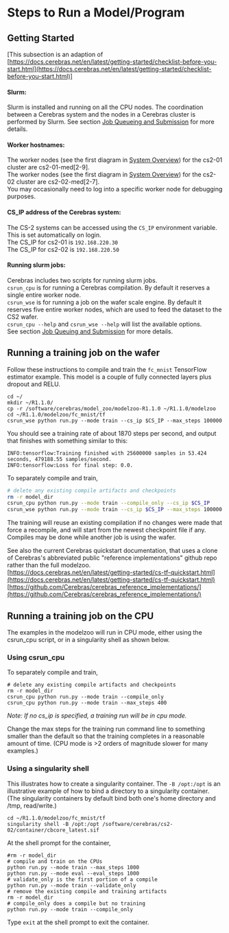 # Steps to Run a Model/Program

## Getting Started

[This subsection is an adaption of <br>
[https://docs.cerebras.net/en/latest/getting-started/checklist-before-you-start.html](https://docs.cerebras.net/en/latest/getting-started/checklist-before-you-start.html)]

<!---#### Login steps:<br>
Follow the instructions in section [Connect to a CS-2 node](./Connect-to-a-CS-2-node.md)--->

<!---
#### Cerebras SIF container:<br>
The Cerebras Singularity container (SIF) is used for all work with the Cerebras software, and includes the Cerebras Graph Compiler (CGC) and other necessary software.</br>
Its path on cs2-01 is /software/cerebras/cs2-01/container/cbcore_latest.sif<br>
Its path on cs2-02 is /software/cerebras/cs2-02/container/cbcore_latest.sif<br>
It is used by the csrun_cpu and csrun_wse scripts, and can also be used directly with singularity.<br>
--->

#### Slurm:

Slurm is installed and running on all the CPU nodes. The coordination between a Cerebras system and the nodes in a Cerebras cluster is performed by Slurm. See section
[Job Queueing and Submission](Job-Queuing-and-Submission.md) for more details.</br>
<!---
[TODO Verify that a csrun_wse job locks the CS-2 wafer for exclusive use; if not, then it will need to be fixed. (Even with a hack like exclusively reserving >50% of the worker nodes by default)]
--->

#### Worker hostnames:<br>
<!---The worker nodes for the 1st CS-2 are testbed-cs2-01-med[2-7].ai.alcf.anl.gov<br>--->
The worker nodes (see the first diagram in [System Overview](System-Overview.md#system-overview)) for the cs2-01 cluster are cs2-01-med[2-9].<br>
The worker nodes (see the first diagram in [System Overview](System-Overview.md#system-overview)) for the cs2-02 cluster are cs2-02-med[2-7].<br>
You may occasionally need to log into a specific worker node for debugging purposes.

#### CS_IP address of the Cerebras system:

The CS-2 systems can be accessed using the `CS_IP` environment variable. This is set automatically on login.<br>
The CS_IP for cs2-01 is `192.168.220.30`<br>
The CS_IP for cs2-02 is `192.168.220.50`<br>

<!---The `CS_IP` environment variable is set to this value by the `/software/cerebras/cs2-02/envs/cs_env.sh` script, and the `$CS_IP` variable may be used by any user application that needs to access the CS-2 wafer.--->



#### Running slurm jobs:<br>

Cerebras includes two scripts for running slurm jobs.<br>
`csrun_cpu` is for running a Cerebras compilation. By default it reserves a single entire worker node.<br>
`csrun_wse` is for running a job on the wafer scale engine. By default it reserves five entire worker nodes, which are used to feed the dataset to the CS2 wafer.<br>
```csrun_cpu --help``` and ```csrun_wse --help``` will list the available options.<br>
See section [Job Queuing and Submission](Job-Queuing-and-Submission.md) for more details.

## Running a training job on the wafer

Follow these instructions to compile and train the `fc_mnist` TensorFlow estimator example. This model is a couple of fully connected layers plus dropout and RELU. <br>

```console
cd ~/
mkdir ~/R1.1.0/
cp -r /software/cerebras/model_zoo/modelzoo-R1.1.0 ~/R1.1.0/modelzoo
cd ~/R1.1.0/modelzoo/fc_mnist/tf
csrun_wse python run.py --mode train --cs_ip $CS_IP --max_steps 100000
```

You should see a training rate of about 1870 steps per second, and output that finishes with something similar to this:

```text
INFO:tensorflow:Training finished with 25600000 samples in 53.424 seconds, 479188.55 samples/second.
INFO:tensorflow:Loss for final step: 0.0.
```

To separately compile and train,

```bash
# delete any existing compile artifacts and checkpoints
rm -r model_dir
csrun_cpu python run.py --mode train --compile_only --cs_ip $CS_IP
csrun_wse python run.py --mode train --cs_ip $CS_IP --max_steps 100000
```

The training will reuse an existing compilation if no changes were made that force a recompile, and will start from the newest checkpoint file if any. Compiles may be done while another job is using the wafer.

See also the current Cerebras quickstart documentation, that uses a clone of Cerebras's abbreviated public "reference implementations" github repo rather than the full modelzoo.<br>
[https://docs.cerebras.net/en/latest/getting-started/cs-tf-quickstart.html](https://docs.cerebras.net/en/latest/getting-started/cs-tf-quickstart.html)<br>
[https://github.com/Cerebras/cerebras_reference_implementations/](https://github.com/Cerebras/cerebras_reference_implementations/)

## Running a training job on the CPU

The examples in the modelzoo<!--- [TODO And PyTorch?]--> will run in CPU mode, either using the csrun_cpu script, or in a singularity shell as shown below.<br>

### Using csrun_cpu

To separately compile and train,

```console
# delete any existing compile artifacts and checkpoints
rm -r model_dir
csrun_cpu python run.py --mode train --compile_only
csrun_cpu python run.py --mode train --max_steps 400
```

<i>Note: If no cs_ip is specified, a training run will be in cpu mode. </i>

Change the max steps for the training run command line to something smaller than the default so that the training completes in a reasonable amount of time. (CPU mode is &gt;2 orders of magnitude slower for many examples.)

### Using a singularity shell

This illustrates how to create a singularity container.
The `-B /opt:/opt` is an illustrative example of how to bind a directory to a singularity container. (The singularity containers by default bind both one's home directory and /tmp, read/write.)

```console
cd ~/R1.1.0/modelzoo/fc_mnist/tf
singularity shell -B /opt:/opt /software/cerebras/cs2-02/container/cbcore_latest.sif
```

At the shell prompt for the container,

```console
#rm -r model_dir
# compile and train on the CPUs
python run.py --mode train --max_steps 1000
python run.py --mode eval --eval_steps 1000
# validate_only is the first portion of a compile
python run.py --mode train --validate_only
# remove the existing compile and training artifacts
rm -r model_dir
# compile_only does a compile but no training
python run.py --mode train --compile_only
```

Type `exit` at the shell prompt to exit the container.
